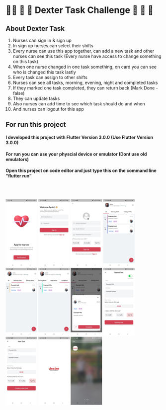 #  👨‍⚕️ 📝 💊 Dexter Task Challenge 👩 📝 💊


<h2>About Dexter Task</h2>

<ol>
  <li>Nurses can sign in & sign up</li>
  <li>In sign up nurses can select their shifts</li>
  <li>Every nurse can use this app together, can add a new task and other nurses can see this task (Every nurse have access to change something on this task)</li>
  <li>When one nurse changed in one task something, on card you can see who is changed this task lastly</li>
  <li>Every task can assign to other shifts</li>
  <li>Nurses can see all tasks, morning, evening, night and completed tasks</li>
  <li>If they marked one task completed, they can return back (Mark Done - false)</li>
    <li>They can update tasks</li>
    <li>Also nurses can add time to see which task should do and when</li>
    <li>And nurses can logout for this app</li>
</ol>  

<h2>For run this project</h2>
<h4>I developed this project with Flutter Version 3.0.0 (Use Flutter Version 3.0.0)</h4>
<h4>For run you can use your physcial device or emulator (Dont use old emulators)</h4>
<h4>Open this project on code editor and just type this on the command line "flutter run"</h4>
<br> <br>

<p float="left">
  <img src="https://github.com/ElifYu/dexter_case/blob/3fa66c8a0c5061f118ecb3b5d082c3deaa971430/assets/image10.jpeg" width="20%"/>
  <img src="https://github.com/ElifYu/dexter_case/blob/3fa66c8a0c5061f118ecb3b5d082c3deaa971430/assets/image8.jpeg" width="20%"/>
  <img src="https://github.com/ElifYu/dexter_case/blob/3fa66c8a0c5061f118ecb3b5d082c3deaa971430/assets/image11.jpeg" width="20%"/>
  <img src="https://github.com/ElifYu/dexter_case/blob/3fa66c8a0c5061f118ecb3b5d082c3deaa971430/assets/image6.jpeg" width="20%"/>
  <img src="https://github.com/ElifYu/dexter_case/blob/3fa66c8a0c5061f118ecb3b5d082c3deaa971430/assets/image7.jpeg" width="20%"/>
  <img src="https://github.com/ElifYu/dexter_case/blob/3fa66c8a0c5061f118ecb3b5d082c3deaa971430/assets/image1.jpeg" width="20%"/>
  <img src="https://github.com/ElifYu/dexter_case/blob/3fa66c8a0c5061f118ecb3b5d082c3deaa971430/assets/image2.jpeg" width="20%"/>
  <img src="https://github.com/ElifYu/dexter_case/blob/3fa66c8a0c5061f118ecb3b5d082c3deaa971430/assets/image3.jpeg" width="20%"/>
  <img src="https://github.com/ElifYu/dexter_case/blob/3fa66c8a0c5061f118ecb3b5d082c3deaa971430/assets/image5.jpeg" width="20%"/>
  <img src="https://github.com/ElifYu/dexter_case/blob/3fa66c8a0c5061f118ecb3b5d082c3deaa971430/assets/image9.jpeg" width="20%"/>
  <img src="https://github.com/ElifYu/dexter_case/blob/3fa66c8a0c5061f118ecb3b5d082c3deaa971430/assets/image4.jpeg" width="20%"/>


</p>
